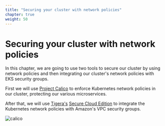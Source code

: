 ```yaml
---
title: "Securing your cluster with network policies"
chapter: true
weight: 50
---
```


# Securing your cluster with network policies

In this chapter, we are going to use two tools to secure our cluster by using network policies and then integrating our cluster's network policies with EKS security groups.

First we will use [Project Calico](https://www.projectcalico.org) to enforce Kubernetes network policies in our cluster, protecting our various microservices.   

After that, we will use [Tigera's](https://www.tigera.io) [Secure Cloud Edition](https://www.tigera.io/tigera-secure-ce) to integrate the Kubernetes network policies with Amazon's VPC security groups.


![calico](/images/Project-Calico-logo-1000px.png)
